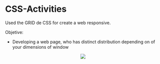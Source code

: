 # CSS-Activities

Used the GRID de CSS for create a web responsive.

Objetive:
- Developing a web page, who has distinct distribution depending on of your dimensions of window

<p align="center">
  <img src="https://www.w3schools.com/css/grid_lines.png" />
</p>
